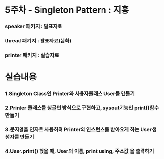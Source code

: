 # 5주차 - Singleton Pattern : 지홍
### speaker 패키지 : 발표자료
### thread 패키지 : 발표자료(심화)
### printer 패키지 : 실습자료

# 실습내용
### 1.Singleton Class인 Printer와 사용자클래스 User를 만들기
### 2.Printer 클래스를 싱글턴 방식으로 구현하고, sysout기능인 print()함수 만들기
### 3.문자열을 인자로 사용하며 Printer의 인스턴스를 받아오게 하는 User생성자를 만들기
### 4.User.print() 했을 때, User의 이름, print using, 주소값 을 출력하기
